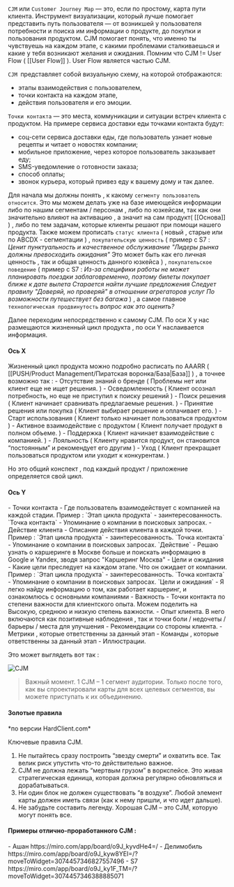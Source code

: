 `CJM` или `Customer Journey Map` — это, если по простому, карта пути клиента. Инструмент визуализации, который лучше помогает представить путь пользователя — от возникшей у пользователя потребности и поиска им информации о продукте, до покупки и пользования продуктом. CJM помогает понять, что именно ты чувствуешь на каждом этапе, с какими проблемами сталкиваешься и какие у тебя возникают желания и ожидания. Помним что CJM != User Flow ( [[User Flow]] ). User Flow является частью CJM. 

`CJM `представляет собой визуальную схему, на которой отображаются:
- этапы взаимодействия с пользователем,
- точки контакта на каждом этапе,
- действия пользователя и его эмоции.

`Точки контакта` — это места, коммуникации и ситуации встреч клиента с продуктом.
На примере сервиса доставки еды точками контакта будут:
- соц-сети сервиса доставки еды, где пользователь узнает новые рецепты и читает о новостях компании;
- мобильное приложение, через которое пользователь заказывает еду;
- SMS-уведомление о готовности заказа;
- способ оплаты;
- звонок курьера, который привез еду к вашему дому и так далее.

Для начала мы должны понять , к какому `сегменту пользователь относится`. Это мы можем делать уже на базе имеющейся информации либо по нашим сегментам / персонам , либо по юзкейсам, так как они значительно влияют на активацию , а значит на сам продукт( [[Основа]] ) , либо по тем задачам, которые клиенты решают при помощи нашего продукта. Также можем прописать `статус клиента` ( новый , старые или по ABCDX - сегментации ) , `покупательскую ценность` ( пример с S7 : *Ценит пунктуальность и качественное обслуживание "Лидеры рынка должны превосходить ожидания"* Это может быть как его личная ценность , так и общая ценность данного юзкейса ) , `покупательское поведение`  ( пример с S7 : *Из-за специфики работы не может планировать поездки заблаговременно, поэтому билеты покупает ближе к дате вылета Старается найти лучшие предложения Следует правилу "Доверяй, но проверяй" в отношении агрегаторов услуг
По возможности путешествует без багажа* ) , а самое главное `технологическая продвинутость`  *вопрос как это оценить?*

Далее переходим непосредственно к самому CJM. 
По оси X у нас размещаются жизненный цикл продукта , по оси Y наслаивается информация. 

<h4>Ось X</h4> 
Жизненный цикл продукта можно подробно расписать по AAARR ( [[PUSH/Product Management/Пиратская воронка/База|База]] ) , а точнее возможно так : 
- Отсутствие знаний о бренде ( Проблемы нет или клиент еще не ищет решения. )
- Осведомленность ( Клиент осознал потребность, но еще не приступил к поиску решений )
- Поиск решения ( Клиент начинает сравнивать предлагаемые решения. )
- Принятие решения или покупка ( Клиент выбирает решение и оплачивает его. )
- Старт использования ( Клиент только начинает пользоваться продуктом )
- Активное взаимодействие с продуктом ( Клиент получает продукт в полном объеме. )
- Поддержка ( Клиент начинает взаимодействие с компанией. )
- Лояльность ( Клиенту нравится продукт, он становится “постоянным” и рекомендует его другим ) 
- Уход ( Клиент прекращает пользоваться продуктом или уходит к конкурентам. )

Но это общий конспект , под каждый продукт / приложение определяется свой цикл. 

<h4>Ось Y</h4>
- Точки контакта - Где пользователь взаимодействует с компанией на каждой стадии. Пример : `Этап цикла продукта` - заинтересованность. `Точка контакта` - Упоминание о компании в поисковых запросах. 
- Действие клиента - Описание действия клиента в каждой точки. Пример : `Этап цикла продукта` - заинтересованность. `Точка контакта` - Упоминание о компании в поисковых запросах. `Действие` - Решаю узнать о каршеринге в Москве больше и поискать информацию в Google и Yandex, зводя запрос "Каршеринг Москва"
- Цели и ожидания - Какие цели преследует на каждом этапе. Что он ожидает от компании. Пример : `Этап цикла продукта` - заинтересованность. `Точка контакта` - Упоминание о компании в поисковых запросах. `Цели и ожидания` - Я легко найду информацию о том, как работает каршеринг, и ознакомлюсь с основными компаниями
- Важность - Точки контакта по степени важности для клиентского опыта. Можем поделить на Высокую, среднюю и низкую степень важности. 
- Опыт клиента. В него включаются как позитивные наблюдения , так и точки боли / недочеты / барьеры / места для улучшения
- Рекомендации со стороны клиента. 
- Метрики , которые ответственны за данный этап 
- Команды , которые ответственны за данный этап 
- Иллюстрации. 

Это может выглядеть вот так : 

![CJM](https://github.com/user-attachments/assets/618d2a5d-5406-49d7-9a06-c43254edf520)


>Важный момент.
>1 CJM – 1 сегмент аудитории. Только после того, как вы спроектировали карты для всех целевых сегментов, вы можете приступать к их объединению.


<h4>Золотые правила</h4> *по версии HardClient.com*

Ключевые правила CJM.
1. Не пытайтесь сразу построить “звезду смерти” и охватить все. Так велик риск упустить что-то действительно важное.
2. CJM не должна лежать “мертвым грузом” в воркспейсе. Это живая стратегическая единица, которая должна регулярно обновляться и дорабатываться.
3. Ни один блок не должен существовать “в воздухе”. Любой элемент карты должен иметь связи (как к нему пришли, и что идет дальше).
4. Не забудьте составить легенду. Хорошая CJM – это CJM, которую могут понять все.


<h4>Примеры отлично-проработанного CJM : </h4>
- Ашан https://miro.com/app/board/o9J_kyvdHe4=/
- Делимобиль https://miro.com/app/board/o9J_kyw8YEI=/?moveToWidget=3074457346827557496
- S7 https://miro.com/app/board/o9J_ky1F_TM=/?moveToWidget=3074457346388885071

